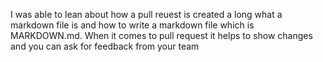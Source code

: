 I was able to lean about how a pull reuest is created a long what a markdown file is and how to write a markdown file which is MARKDOWN.md. When it comes to pull request it helps to show changes and you can ask for feedback from your team
